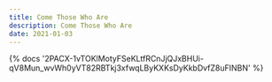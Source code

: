 ```yaml
---
title: Come Those Who Are
description: Come Those Who Are
date: 2021-01-03
---
```

<body style="margin:0">
{% docs '2PACX-1vTOKlMotyFSeKLtfRCnJjQJxBHUi-qV8Mun_wvWh0yVT82RBTkj3xfwqLByKXKsDyKkbDvfZ8uFINBN' %}
